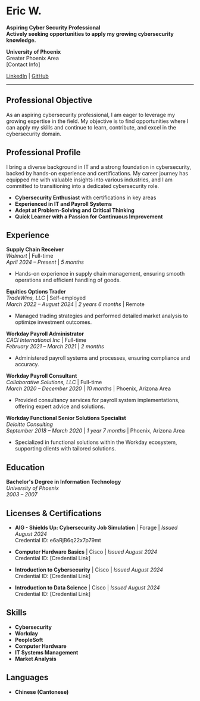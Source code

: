 # Eric W.

**Aspiring Cyber Security Professional**  
**Actively seeking opportunities to apply my growing cybersecurity knowledge.**

**University of Phoenix**  
Greater Phoenix Area  
[Contact Info]

[LinkedIn](https://www.linkedin.com/in/eric-walker/) | [GitHub](https://github.com/Walkeric200)

---

## Professional Objective
As an aspiring cybersecurity professional, I am eager to leverage my growing expertise in the field. My objective is to find opportunities where I can apply my skills and continue to learn, contribute, and excel in the cybersecurity domain.

## Professional Profile
I bring a diverse background in IT and a strong foundation in cybersecurity, backed by hands-on experience and certifications. My career journey has equipped me with valuable insights into various industries, and I am committed to transitioning into a dedicated cybersecurity role.

- **Cybersecurity Enthusiast** with certifications in key areas
- **Experienced in IT and Payroll Systems**
- **Adept at Problem-Solving and Critical Thinking**
- **Quick Learner with a Passion for Continuous Improvement**

## Experience

**Supply Chain Receiver**  
*Walmart* | Full-time  
*April 2024 – Present* | *5 months*  
- Hands-on experience in supply chain management, ensuring smooth operations and efficient handling of goods.

**Equities Options Trader**  
*TradeWins, LLC* | Self-employed  
*March 2022 – August 2024* | *2 years 6 months* | Remote  
- Managed trading strategies and performed detailed market analysis to optimize investment outcomes.

**Workday Payroll Administrator**  
*CACI International Inc* | Full-time  
*February 2021 – March 2021* | *2 months*  
- Administered payroll systems and processes, ensuring compliance and accuracy.

**Workday Payroll Consultant**  
*Collaborative Solutions, LLC* | Full-time  
*March 2020 – December 2020* | *10 months* | Phoenix, Arizona Area  
- Provided consultancy services for payroll system implementations, offering expert advice and solutions.

**Workday Functional Senior Solutions Specialist**  
*Deloitte Consulting*  
*September 2018 – March 2020* | *1 year 7 months* | Phoenix, Arizona Area  
- Specialized in functional solutions within the Workday ecosystem, supporting clients with tailored solutions.

## Education

**Bachelor's Degree in Information Technology**  
*University of Phoenix*  
*2003 – 2007*

## Licenses & Certifications

- **AIG - Shields Up: Cybersecurity Job Simulation** | Forage | *Issued August 2024*  
  Credential ID: e6aRjB6q22x7p79mt

- **Computer Hardware Basics** | Cisco | *Issued August 2024*  
  Credential ID: [Credential Link]

- **Introduction to Cybersecurity** | Cisco | *Issued August 2024*  
  Credential ID: [Credential Link]

- **Introduction to Data Science** | Cisco | *Issued August 2024*  
  Credential ID: [Credential Link]

## Skills

- **Cybersecurity**
- **Workday** 
- **PeopleSoft** 
- **Computer Hardware**
- **IT Systems Management**
- **Market Analysis**

## Languages

- **Chinese (Cantonese)**

